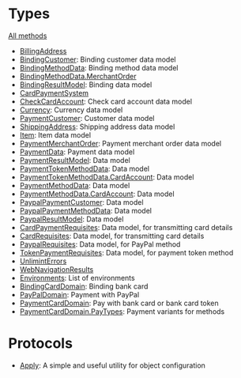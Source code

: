 # Types

[All methods](/SwiftUI/Code%20Documentation/UnlimintSDK-Core)


  - [BillingAddress](/SwiftUI/Code%20Documentation/UnlimintSDK-SwiftUI/BindingErrors.md)
  - [BindingCustomer](/SwiftUI/Code%20Documentation/UnlimintSDK-Core/BindingCustomer.md):
    Binding customer data model
  - [BindingMethodData](/SwiftUI/Code%20Documentation/UnlimintSDK-Core/BindingMethodData.md):
    Binding method data model
  - [BindingMethodData.MerchantOrder](/SwiftUI/Code%20Documentation/UnlimintSDK-Core/BindingMethodData_MerchantOrder.md)
  - [BindingResultModel](/SwiftUI/Code%20Documentation/UnlimintSDK-Core/BindingResultModel.md):
    Binding data model
  - [CardPaymentSystem](/SwiftUI/Code%20Documentation/UnlimintSDK-Core/CardPaymentSystem.md)
  - [CheckCardAccount](/SwiftUI/Code%20Documentation/UnlimintSDK-Core/CheckCardAccount.md):
    Check card account data model
  - [Currency](/SwiftUI/Code%20Documentation/UnlimintSDK-Core/Currency.md):
    Currency data model
  - [PaymentCustomer](/SwiftUI/Code%20Documentation/UnlimintSDK-Core/PaymentCustomer.md):
    Customer data model
  - [ShippingAddress](/SwiftUI/Code%20Documentation/UnlimintSDK-Core/ShippingAddress.md):
    Shipping address data model
  - [Item](/SwiftUI/Code%20Documentation/UnlimintSDK-Core/Item.md):
    Item data model
  - [PaymentMerchantOrder](/SwiftUI/Code%20Documentation/UnlimintSDK-Core/PaymentMerchantOrder.md):
    Payment merchant order data model
  - [PaymentData](/SwiftUI/Code%20Documentation/UnlimintSDK-Core/PaymentData.md):
    Payment data model
  - [PaymentResultModel](/SwiftUI/Code%20Documentation/UnlimintSDK-Core/PaymentResultModel.md):
    Data model
  - [PaymentTokenMethodData](/SwiftUI/Code%20Documentation/UnlimintSDK-Core/PaymentTokenMethodData.md):
    Data model
  - [PaymentTokenMethodData.CardAccount](/SwiftUI/Code%20Documentation/UnlimintSDK-Core/PaymentTokenMethodData_CardAccount.md):
    Data model
  - [PaymentMethodData](/SwiftUI/Code%20Documentation/UnlimintSDK-Core/PaymentMethodData.md):
    Data model
  - [PaymentMethodData.CardAccount](/SwiftUI/Code%20Documentation/UnlimintSDK-Core/PaymentMethodData_CardAccount.md):
    Data model
  - [PaypalPaymentCustomer](/SwiftUI/Code%20Documentation/UnlimintSDK-Core/PaypalPaymentCustomer.md):
    Data model
  - [PaypalPaymentMethodData](/SwiftUI/Code%20Documentation/UnlimintSDK-Core/PaypalPaymentMethodData.md):
    Data model
  - [PaypalResultModel](/SwiftUI/Code%20Documentation/UnlimintSDK-Core/PaypalResultModel.md):
    Data model
  - [CardPaymentRequisites](/SwiftUI/Code%20Documentation/UnlimintSDK-UnlimintSDK-UnlimintSDK-Core/CardPaymentRequisites.md):
    Data model, for transmitting card details
  - [CardRequisites](/SwiftUI/Code%20Documentation/UnlimintSDK-Core/CardRequisites.md):
    Data model, for transmitting card details
  - [PaypalRequisites](/SwiftUI/Code%20Documentation/UnlimintSDK-Core/PaypalRequisites.md):
    Data model, for PayPal method
  - [TokenPaymentRequisites](/SwiftUI/Code%20Documentation/UnlimintSDK-Core/TokenPaymentRequisites.md):
    Data model, for payment token method
  - [UnlimintErrors](/SwiftUI/Code%20Documentation/UnlimintSDK-Core/UnlimintErrors.md)
  - [WebNavigationResults](/SwiftUI/Code%20Documentation/UnlimintSDK-Core/WebNavigationResults.md)
  - [Environments](/SwiftUI/Code%20Documentation/UnlimintSDK-Core/Environments.md):
    List of environments
  - [BindingCardDomain](/SwiftUI/Code%20Documentation/UnlimintSDK-Core/BindingCardDomain.md):
    Binding bank card
  - [PayPalDomain](/SwiftUI/Code%20Documentation/UnlimintSDK-Core/PayPalDomain.md):
    Payment with PayPal
  - [PaymentCardDomain](/SwiftUI/Code%20Documentation/UnlimintSDK-Core/PaymentCardDomain.md):
    Pay with bank card or bank card token
  - [PaymentCardDomain.PayTypes](/SwiftUI/Code%20Documentation/UnlimintSDK-Core/PaymentCardDomain_PayTypes.md):
    Payment variants for methods

# Protocols

  - [Apply](/SwiftUI/Code%20Documentation/UnlimintSDK-Core/Apply.md):
    A simple and useful utility for object configuration
